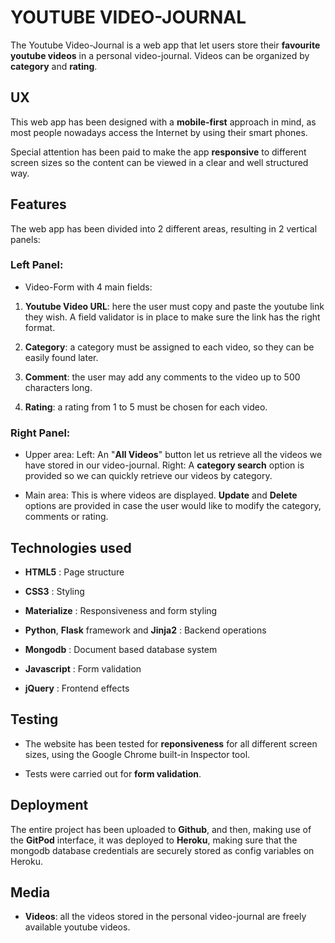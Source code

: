 # YOUTUBE VIDEO-JOURNAL

The Youtube Video-Journal is a web app that let users store their **favourite youtube videos** in a personal video-journal.
Videos can be organized by **category** and **rating**.

## UX

This web app has been designed with a **mobile-first** approach in mind, as most people nowadays access the Internet by using their smart phones.

Special attention has been paid to make the app **responsive** to different screen sizes so the content can be viewed in a clear and well structured way.

## Features

The web app has been divided into 2 different areas, resulting in 2 vertical panels:

### Left Panel:
+ Video-Form with 4 main fields:
1. **Youtube Video URL**: here the user must copy and paste the youtube link they wish.
A field validator is in place to make sure the link has the right format.

2. **Category**: a category must be assigned to each video, so they can be easily found later.

3. **Comment**: the user may add any comments to the video up to 500 characters long.

4. **Rating**: a rating from 1 to 5 must be chosen for each video.

### Right Panel:
+ Upper area:
Left: An "**All Videos**" button let us retrieve all the videos we have stored in our video-journal.
Right: A **category search** option is provided so we can quickly retrieve our videos by category.

+ Main area:
This is where videos are displayed.
**Update** and **Delete** options are provided in case the user would like to modify the category, comments or rating.
  
## Technologies used
 
 - **HTML5** : Page structure
 
 - **CSS3** : Styling
 
 - **Materialize** : Responsiveness and form styling

 - **Python**, **Flask** framework and **Jinja2** : Backend operations

 - **Mongodb** : Document based database system
 
 - **Javascript** : Form validation
 
 - **jQuery** : Frontend effects


## Testing

- The website has been tested for **reponsiveness** for all different screen sizes, using the Google Chrome built-in Inspector tool.

- Tests were carried out for **form validation**.


## Deployment

The entire project has been uploaded to **Github**, and then, making use of the **GitPod** interface, it was deployed to **Heroku**, making sure that the mongodb database credentials are securely stored as config variables on Heroku.

## Media

 - **Videos**: all the videos stored in the personal video-journal are freely available youtube videos.


